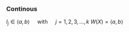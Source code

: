 ### Continous
 $l_{j} \in \langle a, b\rangle \quad$ with $\quad j=1,2,3, \ldots, k$
$W(X)=\langle a, b\rangle$